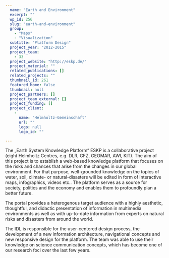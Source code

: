 ```yaml
---
  name: "Earth and Environment"
  excerpt: ""
  wp_id: 256
  slug: "earth-and-environment"
  group: 
    - "Maps"
    - "Visualization"
  subtitle: "Platform Design"
  project_year: "2012-2015"
  project_team: 
    - 33
  project_website: "http://eskp.de/"
  project_material: ""
  related_publications: []
  related_projects: ""
  thumbnail_id: 261
  featured_home: false
  thumbnail: null
  project_partners: []
  project_team_external: []
  project_funding: []
  project_client: 
    - 
      name: "Helmholtz-Gemeinschaft"
      url: ""
      logo: null
      logo_id: ""

---
```

The „Earth System Knowledge Platform“ ESKP is a collaborative project (eight Helmholtz Centres, e.g. DLR, GFZ, GEOMAR, AWI, KIT). The aim of this project is to establish a web-based knowledge platform that focuses on the risks and chances that arise from the changes in our global environment. For that purpose, well-grounded knowledge on the topics of water, soil, climate- or natural-disasters will be edited in form of interactive maps, infographics, videos etc.. The platform serves as a source for society, politics and the economy and enables them to profoundly plan a better future.

The portal provides a heterogenous target audience with a highly aesthetic, thoughtful, and didactic presentation of information in multimedia environments as well as with up-to-date information from experts on natural risks and disasters from around the world.

The IDL is responsible for the user-centered design process, the development of a new information architecture, navigational concepts and new responsive design for the platform. The team was able to use their knowledge on science communication concepts, which has become one of our research foci over the last few years.
